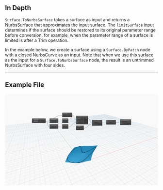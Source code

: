 <!--- Autodesk.DesignScript.Geometry.Surface.ToNurbsSurface(surface, limitSurface) --->
<!--- 62R7TNV2KCZCI3DMDQF7KVWE5WHQRXUHIVL625TVQLCENC23EMBA --->
## In Depth
`Surface.ToNurbsSurface` takes a surface as input and returns a NurbsSurface that approximates the input surface. The `limitSurface` input determines if the surface should be restored to its original parameter range before conversion, for example, when the parameter range of a surface is limited is after a Trim operation.

In the example below, we create a surface using a `Surface.ByPatch` node with a closed NurbsCurve as an input. Note that when we use this surface as the input for a `Surface.ToNurbsSurface` node, the result is an untrimmed NurbsSurface with four sides.


___
## Example File

![Surface.ToNurbsSurface](./62R7TNV2KCZCI3DMDQF7KVWE5WHQRXUHIVL625TVQLCENC23EMBA_img.jpg)